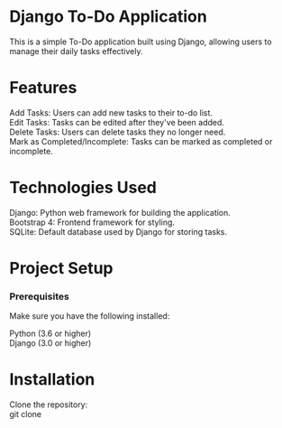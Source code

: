 # Django To-Do Application
This is a simple To-Do application built using Django, allowing users to manage their daily tasks effectively.

# Features
Add Tasks: Users can add new tasks to their to-do list.<br>
Edit Tasks: Tasks can be edited after they've been added.<br>
Delete Tasks: Users can delete tasks they no longer need.<br>
Mark as Completed/Incomplete: Tasks can be marked as completed or incomplete.<br>

# Technologies Used
Django: Python web framework for building the application.<br>
Bootstrap 4: Frontend framework for styling.<br>
SQLite: Default database used by Django for storing tasks.<br>

# Project Setup
<h3>Prerequisites</h3>
Make sure you have the following installed:

Python (3.6 or higher)<br>
Django (3.0 or higher)<br>

# Installation
Clone the repository:<br>
git clone<br>
